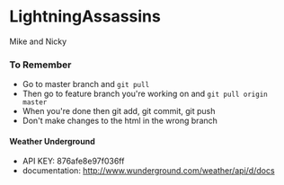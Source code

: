 # LightningAssassins
Mike and Nicky

### To Remember ###
* Go to master branch and ```git pull```
* Then go to feature branch you're working on and ```git pull origin master```
* When you're done then git add, git commit, git push
* Don't make changes to the html in the wrong branch

#### Weather Underground ####

* API KEY: 876afe8e97f036ff
* documentation: http://www.wunderground.com/weather/api/d/docs
